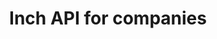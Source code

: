 ---
title: Inch API for companies

language_tabs:
  - shell: cURL
  - ruby: Ruby
  - python: Python
  - javascript: NodeJS

toc_footers:
  - Contact us for a developer key
  - <a href='mailto:contact@inchbase.com'>contact@inchbase.com</a>

includes:
  - introduction
  - authentication
  - webhook_types
  - webhooks
  - tickets
  - errors

search: true
---